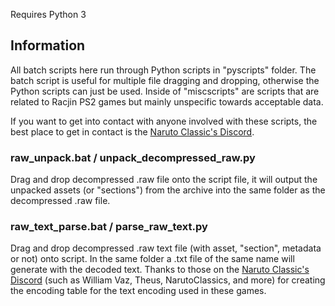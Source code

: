 Requires Python 3

## Information

All batch scripts here run through Python scripts in "pyscripts" folder. The batch script is useful for multiple file dragging and dropping, otherwise the Python scripts can just be used. Inside of "miscscripts" are scripts that are related to Racjin PS2 games but mainly unspecific towards acceptable data.

If you want to get into contact with anyone involved with these scripts, the best place to get in contact is the [Naruto Classic's Discord](https://discord.gg/jhKmg97).

### raw_unpack.bat / unpack_decompressed_raw.py
Drag and drop decompressed .raw file onto the script file, it will output the unpacked assets (or "sections") from the archive into the same folder as the decompressed .raw file.

### raw_text_parse.bat / parse_raw_text.py
Drag and drop decompressed .raw text file (with asset, "section", metadata or not) onto script. In the same folder a .txt file of the same name will generate with the decoded text. Thanks to those on the [Naruto Classic's Discord](https://discord.gg/jhKmg97) (such as William Vaz, Theus, NarutoClassics, and more) for creating the encoding table for the text encoding used in these games.
